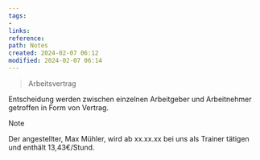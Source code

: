 ```yaml
---
tags: 
- 
links: 
reference: 
path: Notes
created: 2024-02-07 06:12
modified: 2024-02-07 06:14
---
```

>Arbeitsvertrag

Entscheidung werden zwischen einzelnen Arbeitgeber und Arbeitnehmer getroffen in Form von Vertrag.

>[!note] 
>Der angestellter, Max Mühler, wird ab xx.xx.xx bei uns als Trainer tätigen und enthält 13,43€/Stund.

